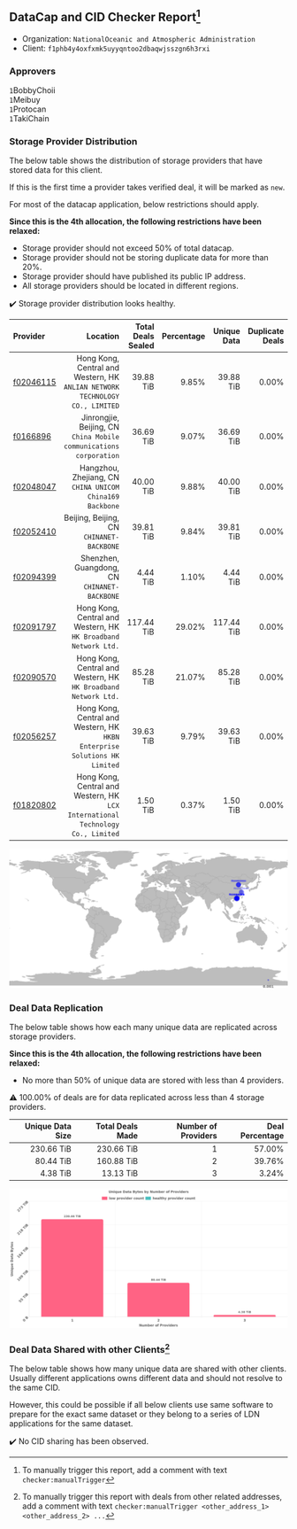 ## DataCap and CID Checker Report[^1]
 - Organization: `NationalOceanic and Atmospheric Administration`
 - Client: `f1phb4y4oxfxmk5uyyqntoo2dbaqwjsszgn6h3rxi`
### Approvers
`1`BobbyChoii<br/>`1`Meibuy<br/>`1`Protocan<br/>`1`TakiChain

### Storage Provider Distribution
The below table shows the distribution of storage providers that have stored data for this client.

If this is the first time a provider takes verified deal, it will be marked as `new`.

For most of the datacap application, below restrictions should apply.

**Since this is the 4th allocation, the following restrictions have been relaxed:**
 - Storage provider should not exceed 50% of total datacap.
 - Storage provider should not be storing duplicate data for more than 20%.
 - Storage provider should have published its public IP address.
 - All storage providers should be located in different regions.

✔️ Storage provider distribution looks healthy.

| Provider                                              |                                                                           Location | Total Deals Sealed | Percentage | Unique Data | Duplicate Deals |
| :---------------------------------------------------- | ---------------------------------------------------------------------------------: | -----------------: | ---------: | ----------: | --------------: |
| [f02046115](https://filfox.info/en/address/f02046115) |    Hong Kong, Central and Western, HK<br/>`ANLIAN NETWORK TECHNOLOGY CO., LIMITED` |          39.88 TiB |      9.85% |   39.88 TiB |           0.00% |
| [f0166896](https://filfox.info/en/address/f0166896)   |              Jinrongjie, Beijing, CN<br/>`China Mobile communications corporation` |          36.69 TiB |      9.07% |   36.69 TiB |           0.00% |
| [f02048047](https://filfox.info/en/address/f02048047) |                        Hangzhou, Zhejiang, CN<br/>`CHINA UNICOM China169 Backbone` |          40.00 TiB |      9.88% |   40.00 TiB |           0.00% |
| [f02052410](https://filfox.info/en/address/f02052410) |                                       Beijing, Beijing, CN<br/>`CHINANET-BACKBONE` |          39.81 TiB |      9.84% |   39.81 TiB |           0.00% |
| [f02094399](https://filfox.info/en/address/f02094399) |                                    Shenzhen, Guangdong, CN<br/>`CHINANET-BACKBONE` |           4.44 TiB |      1.10% |    4.44 TiB |           0.00% |
| [f02091797](https://filfox.info/en/address/f02091797) |                 Hong Kong, Central and Western, HK<br/>`HK Broadband Network Ltd.` |         117.44 TiB |     29.02% |  117.44 TiB |           0.00% |
| [f02090570](https://filfox.info/en/address/f02090570) |                 Hong Kong, Central and Western, HK<br/>`HK Broadband Network Ltd.` |          85.28 TiB |     21.07% |   85.28 TiB |           0.00% |
| [f02056257](https://filfox.info/en/address/f02056257) |      Hong Kong, Central and Western, HK<br/>`HKBN Enterprise Solutions HK Limited` |          39.63 TiB |      9.79% |   39.63 TiB |           0.00% |
| [f01820802](https://filfox.info/en/address/f01820802) | Hong Kong, Central and Western, HK<br/>`LCX International Technology Co., Limited` |           1.50 TiB |      0.37% |    1.50 TiB |           0.00% |

<img src="https://raw.githubusercontent.com/data-preservation-programs/filplus-checker-assets/main/filecoin-project/filecoin-plus-large-datasets/issues/1700/1681275885208.png"/>

### Deal Data Replication
The below table shows how each many unique data are replicated across storage providers.


**Since this is the 4th allocation, the following restrictions have been relaxed:**
- No more than 50% of unique data are stored with less than 4 providers.

⚠️ 100.00% of deals are for data replicated across less than 4 storage providers.

| Unique Data Size | Total Deals Made | Number of Providers | Deal Percentage |
| ---------------: | ---------------: | ------------------: | --------------: |
|       230.66 TiB |       230.66 TiB |                   1 |          57.00% |
|        80.44 TiB |       160.88 TiB |                   2 |          39.76% |
|         4.38 TiB |        13.13 TiB |                   3 |           3.24% |

<img src="https://raw.githubusercontent.com/data-preservation-programs/filplus-checker-assets/main/filecoin-project/filecoin-plus-large-datasets/issues/1700/1681275887606.png"/>

### Deal Data Shared with other Clients[^3]
The below table shows how many unique data are shared with other clients.
Usually different applications owns different data and should not resolve to the same CID.

However, this could be possible if all below clients use same software to prepare for the exact same dataset or they belong to a series of LDN applications for the same dataset.

✔️ No CID sharing has been observed.

[^1]: To manually trigger this report, add a comment with text `checker:manualTrigger`

[^2]: Deals from those addresses are combined into this report as they are specified with `checker:manualTrigger`

[^3]: To manually trigger this report with deals from other related addresses, add a comment with text `checker:manualTrigger <other_address_1> <other_address_2> ...`
